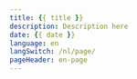 ```yaml
---
title: {{ title }}
description: Description here
date: {{ date }}
language: en
langSwitch: /nl/page/
pageHeader: en-page
---
```


